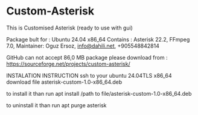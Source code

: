 # Custom-Asterisk
This is Customised Asterisk (ready to use with gui)

Package bult for : Ubuntu 24.04 x86_64 Contains : Asterisk 22.2, FFmpeg 7.0, Maintainer: Oguz Ersoz, info@dahili.net, +905548842814

GitHub can not accept 86,0 MB package please download from : https://sourceforge.net/projects/custom-asterisk/

INSTALATION INSTRUCTION ssh to your ubuntu 24.04TLS x86_64 download file asterisk-custom-1.0-x86_64.deb

to install it than run apt install /path to file/asterisk-custom-1.0-x86_64.deb

to uninstall it than run apt purge asterisk


